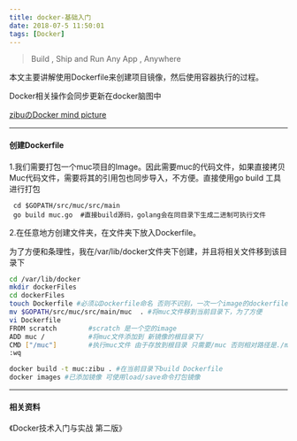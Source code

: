 ```yaml
---
title: docker-基础入门
date: 2018-07-5 11:50:01
tags: [Docker]
---
```


> Build , Ship and Run Any App , Anywhere

本文主要讲解使用Dockerfile来创建项目镜像，然后使用容器执行的过程。

Docker相关操作会同步更新在docker脑图中

[zibuのDocker mind picture](https://www.processon.com/view/link/5b3db86de4b0ade3e26d6e7f)

<!-- more -->



------

#### 创建Dockerfile

1.我们需要打包一个muc项目的Image。因此需要muc的代码文件，如果直接拷贝Muc代码文件，需要将其的引用包也同步导入，不方便。直接使用go build 工具进行打包

```shell
 cd $GOPATH/src/muc/src/main
 go build muc.go  #直接build源码，golang会在同目录下生成二进制可执行文件
```

2.在任意地方创建文件夹，在文件夹下放入Dockerfile。

   为了方便和条理性，我在/var/lib/docker文件夹下创建，并且将相关文件移到该目录下

```bash
cd /var/lib/docker
mkdir dockerFiles
cd dockerFiles
touch Dockerfile #必须以Dockerfile命名 否则不识别，一次一个image的dockerfile最好单独放个文件夹存储
mv $GOPATH/src/muc/src/main/muc  . #将muc文件移到当前目录下，为了方便
vi Dockerfile
FROM scratch		#scratch 是一个空的image
ADD muc /			#将muc文件添加到 新镜像的根目录下/
CMD ["/muc"]		#执行muc文件 由于存放到根目录 只需要/muc 否则相对路径是./muc
:wq

docker build -t muc:zibu . #在当前目录下build Dockerfile
docker images #已添加镜像 可使用load/save命令打包镜像
```



***

#### 相关资料

《Docker技术入门与实战 第二版》